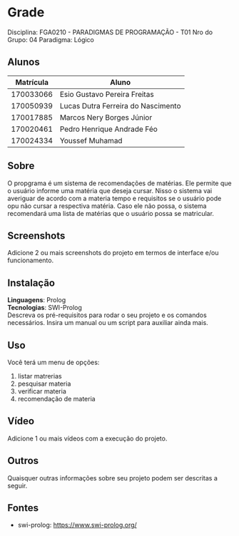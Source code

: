 # Grade

Disciplina: FGA0210 - PARADIGMAS DE PROGRAMAÇÃO - T01
Nro do Grupo: 04
Paradigma: Lógico

## Alunos

| Matrícula | Aluno                              |
| --------- | ---------------------------------- |
| 170033066 | Esio Gustavo Pereira Freitas       |
| 170050939 | Lucas Dutra Ferreira do Nascimento |
| 170017885 | Marcos Nery Borges Júnior          |
| 170020461 | Pedro Henrique Andrade Féo         |
| 170024334 | Youssef Muhamad                    |

## Sobre

O propgrama é um sistema de recomendações de matérias. Ele permite que o usuário informe uma matéria que deseja cursar. Nisso o sistema vai averiguar de acordo com a materia tempo e requisitos se o usuário pode opu não cursar a respectiva matéria. Caso ele não possa, o sistema recomendará uma lista de matérias que o usuário possa se matricular.

## Screenshots

Adicione 2 ou mais screenshots do projeto em termos de interface e/ou funcionamento.

## Instalação

**Linguagens**: Prolog<br>
**Tecnologias**: SWI-Prolog<br>
Descreva os pré-requisitos para rodar o seu projeto e os comandos necessários.
Insira um manual ou um script para auxiliar ainda mais.

## Uso

Você terá um menu de opções:

1. listar matrerias
2. pesquisar materia
3. verificar materia
4. recomendação de materia

## Vídeo

Adicione 1 ou mais vídeos com a execução do projeto.

## Outros

Quaisquer outras informações sobre seu projeto podem ser descritas a seguir.

## Fontes

- swi-prolog: https://www.swi-prolog.org/
